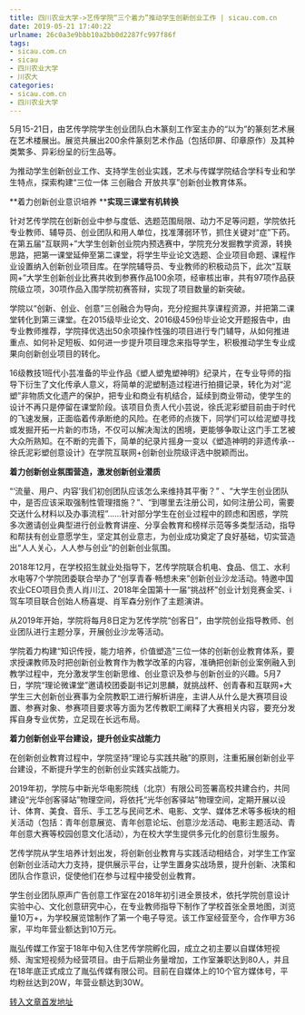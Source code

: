 ```yaml
---
title: 四川农业大学->艺传学院“三个着力”推动学生创新创业工作 | sicau.com.cn
date: 2019-05-21 17:40:22
urlname: 26c0a3e9bbb10a2bb0d2287fc997f86f
tags: 
- sicau.com.cn
- sicau
- 四川农业大学
- 川农大
categories:
- sicau.com.cn
- 四川农业大学
---
```



5月15-21日，由艺传学院学生创业团队白木篆刻工作室主办的“以为”的篆刻艺术展在艺术楼展出。展览共展出200余件篆刻艺术作品（包括印屏、印章原作）及其种类繁多、异彩纷呈的衍生品等。

为推动学生创新创业工作、支持学生创业实践，艺术与传媒学院结合学科专业和学生特点，探索构建“三位一体 三创融合 开放共享”创新创业教育体系。

**着力创新创业意识培养 ****实现三课堂有机转换**

针对艺传学院在创新创业中参与度低、选题范围局限、动力不足等问题，学院依托专业教师、辅导员、创业团队和用人单位，找准薄弱环节，抓住关键对“症”下药。在第五届“互联网+”大学生创新创业院内预选赛中，学院充分发掘教学资源，转换思路，把第一课堂延伸至第二课堂，将学生毕业论文选题、企业项目命题、课程作业设置纳入创新创业项目库。在学院辅导员、专业教师的积极动员下，此次“互联网+”大学生创新创业比赛共收到参赛作品100余项，经审核出审，共有97项作品获院级立项，30项作品入围学院初赛答辩，实现了项目数量的新突破。

学院以“创新、创业、创意”三创融合为导向，充分挖掘共享课程资源，并把第二课堂转化到第三课堂。在2015级毕业论文、2016级459份毕业论文开题报告中，由专业教师推荐，学院择优选出50余项操作性强的项目进行专门辅导，从如何推进重点、如何补足短板、如何进一步提升项目理念来指导学生，积极推动学生专业成果向创新创业项目的转化。

16级教技1班代小芸准备的毕业作品《塑人塑鬼塑神明》纪录片，在专业导师的指导下衍生了文化传承人意义，将简单的泥塑制造过程进行拍摄记录，转化为对“泥塑”非物质文化遗产的保护，把专业和商业有机结合，延续到商业带动，使学生的设计不再只是停留在课堂阶段。该项目负责人代小芸说，徐氏泥彩塑目前由于时代的飞速发展，正面临着传承断绝的风险。在老师的点拨下，同学们可以给泥塑寻找或发掘开拓一片新的市场，不仅可以解决淘汰的困境，更能够争取让这门手工艺被大众所熟知。在不断的完善下，简单的纪录片摇身一变以《塑造神明的非遗传承--徐氏泥彩塑创意设计》在学院互联网+创新创业院级评选中脱颖而出。

**着力创新创业氛围营造，激发创新创业潜质**

“‘流量、用户、内容’我们初创团队应该怎么来维持其平衡？” 、“大学生创业团队中，是否应该采取强制性管理措施？”、“到哪里去注册公司，如何注册公司，需要交送什么材料以及办事流程”……针对部分学生在创业过程中的顾虑和困惑，学院多次邀请创业典型进行创业教育讲座、分享会教育和榜样示范等多类型活动，指导和帮扶有创业意愿学生，坚定其创业意志，为创业成功奠定了良好基础，切实营造出“人人关心，人人参与创业”的创新创业氛围。

2018年12月，在学校招生就业处指导下，艺传学院联合机电、食品、信工、水利水电等7个学院团委联合举办了“创享青春·畅想未来”创新创业沙龙活动。特邀中国农业CEO项目负责人肖川江、2018年全国第十一届“挑战杯”创业计划竞赛金奖、i驾车项目联合创始人杨喜堤、肖军森分别作了主题演讲。

从2019年开始，学院将每月8日定为艺传学院“创客日”，由学院创业指导教师、创业团队进行主题分享，开展创业沙龙等活动。

学院着力构建“知识传授，能力培养，价值塑造”三位一体的创新创业教育体系，要求授课教师及时把创新创业教育作为教学改革的内容，准确把创新创业案例融入到教学过程中，充分激发学生创新思维、创业意识及参与创新创业的兴趣。5月7日，学院“理论微课堂”邀请校团委副书记刘思麟，就挑战杯、创青春和互联网+大学生三大创新创业赛事为全院教职工进行解析讲座，主讲人从什么是大赛项目设置、参赛对象、参赛项目要求等方面为艺传教职工阐释了大赛相关内容，要充分发挥自身专业优势，立足现在长远布局。

**着力创新创业平台建设，提升创业实战能力**

在创新创业教育过程中，学院坚持“理论与实践共融”的原则，注重拓展创新创业平台建设，不断提升学生的创新创业实践实战能力。

2019年初，学院与中新光华电影院线（北京）有限公司签署高校共建合约，共同建设“光华创客驿站”物理空间，将依托“光华创客驿站”物理空间，定期开展以设计、体育、美食、音乐、手工艺与民间艺术、电影、文学、媒体艺术等多板块的相关活动（包括：青年创意展览、青年创意论坛、创意沙龙活动、电影主题活动、青年创意大赛等校园创意文化活动），为在校大学生提供多元化的创意衍生服务。

艺传学院从学生培养计划出发，将创新创业教育与实践活动相结合，对学生工作室创新创业活动大力支持，提供展示平台，让学生置身实战场景，提升创新、决策和团队合作意识，促使他们在参与过程中接受创业教育。

学生创业团队原声广告创意工作室在2018年初引进全景技术，依托学院创意设计实验中心、文化创意研究中心，在专业教师指导下制作了学校首张全景地图，浏览量10万+，为学校展览馆制作了第一个电子导览。该工作室经营至今，合作甲方36家，平均年营业额达到10万元。

胤弘传媒工作室于18年中旬入住艺传学院孵化园，成立之初主要以自媒体短视频、淘宝短视频为经营项目。由于后期业务量增加，工作室兼职达到80人，并且在18年底正式成立了胤弘传媒有限公司。目前在自媒体上的10个官方媒体号，平均粉丝达到20W，年营业额达到30W。





[转入文章首发地址](https://news.sicau.edu.cn/info/1078/51623.htm)